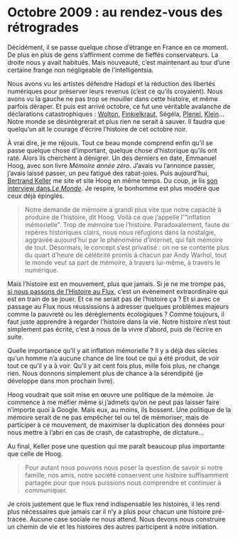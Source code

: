 # Octobre 2009 : au rendez-vous des rétrogrades

Décidément, il se passe quelque chose d’étrange en France en ce moment. De plus en plus de gens s’affirment comme de fieffés conservateurs. La droite nous y avait habitués. Mais nouveauté, c’est maintenant au tour d’une certaine frange non négligeable de l’intelligentsia.<span id="more-11698"></span>

Nous avons vu les artistes défendre Hadopi et la réduction des libertés numériques pour préserver leurs revenus (c’est ce qu’ils croyaient). Nous avons vu la gauche ne pas trop se mouiller dans cette histoire, et même parfois déraper. Et puis est arrivé octobre, ce fut une véritable avalanche de déclarations catastrophiques : [Wolton](https://tcrouzet.com/2009/10/23/apres-histoire/), [Finkielkraut](https://tcrouzet.com/2009/10/13/finkielkraut-le-net-lieu-de-la-liquefaction/), Ségéla, [Plenel](https://tcrouzet.com/2009/10/06/dans-la-serie-les-retrogrades-edwy-plenel/), [Klein](https://tcrouzet.com/2009/10/01/scoop-liberation-en-faillite)… Notre monde se désintègrerait et plus rien ne serait à sauver. Il faudra que quelqu’un ait le courage d’écrire l’histoire de cet octobre noir.

À vrai dire, je me réjouis. Tout ce beau monde comprend enfin qu’il se passe quelque chose d’important, quelque chose d’historique qu’ils ont raté. Alors ils cherchent à dénigrer. Un des derniers en date, Emmanuel Hoog, avec son livre *Mémoire année zéro*. J’avais vu l’annonce passer, j’avais laissé passer, un peu fatigué des rabat-joies. Puis aujourd’hui, [Bertrand Keller](http://www.bertrandkeller.info/2009/10/30/1425-lavenement-de-la-civilisation-du-flux/) me site et site Hoog en même temps. Du coup, je lis [son interview dans *Le Monde*](http://www.lemonde.fr/opinions/article/2009/10/23/emmanuel-hoog-trop-de-memoire-tue-l-histoire_1257903_3232.html). Je respire, le bonhomme est plus modéré que ceux déjà épinglés.

> Notre demande de mémoire a grandi plus vite que notre capacité à produire de l’histoire, dit Hoog. Voilà ce que j’appelle l'”inflation mémorielle”. Trop de mémoire tue l’histoire. Paradoxalement, faute de repères historiques clairs, nous nous réfugions dans la nostalgie, aggravée aujourd’hui par le phénomène d’Internet, qui fait mémoire de tout. Désormais, le concept s’est privatisé : on ne se contente plus du quart d’heure de célébrité promis à chacun par Andy Warhol, tout le monde veut sa part de mémoire, à travers lui-même, à travers le numérique.

Mais l’histoire est en mouvement, plus que jamais. Si je ne me trompe pas, [si nous passons de l’Histoire au Flux](https://tcrouzet.com/2009/10/25/de-la-civilisation-de-l%E2%80%99ecrit-a-la-civilisation-du-flux/), c’est un évènement extraordinaire qui est en train de se jouer. Et ce ne serait pas de l’histoire ça ? Et si avec ce passage au Flux nous réussissions à adresser quelques problèmes majeurs comme la pauvreté ou les dérèglements écologiques ? Comme toujours, il faut juste apprendre à regarder l’histoire dans la vie. Notre histoire n’est tout simplement pas écrite, c’est à nous de la vivre d’abord, puis de l’écrire en suite.

Quelle importance qu’il y ait inflation mémorielle ? Il y a déjà des siècles qu’un homme n’a aucune chance de lire tout ce qui a été produit, de voir tout ce qu’il y a à voir. Qu’il y ait cent fois plus, mille fois plus, ne change rien. Nous donnons simplement plus de chance à la sérendipité (je développe dans mon prochain livre).

Hoog voudrait que soit mise en œuvre une politique de la mémoire. Je commence à me méfier même si j’admets qu’on ne peut pas laisser faire n’importe quoi à Google. Mais eux, au moins, ils bossent. Une politique de la mémoire serait de ne pas empêcher tel ou tel de mémoriser, mais de participer à ce mouvement, de maximiser la duplication des données pour nous mettre à l’abri en cas de crash, de catastrophe, de dictature…

Au final, Keller pose une question qui me paraît beaucoup plus importante que celle de Hoog.

> Pour autant nous pouvons nous poser la question de savoir si notre famille, nos amis, notre société conservent une histoire suffisamment partagée pour que nous puissions nous comprendre et continuer à communiquer.

Je crois justement que le flux rend indispensable les histoires, il les rend plus nécessaires que jamais car il n’y a plus pour chacun une histoire pré-tracée. Aucune case sociale ne nous attend. Nous devons nous construire un chemin de vie et les histoires des autres participent à notre initiation.